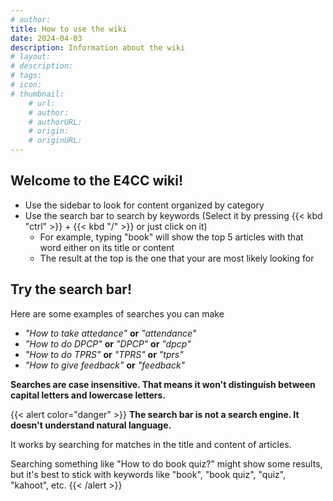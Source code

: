 ```yaml
---
# author: 
title: How to use the wiki
date: 2024-04-03
description: Information about the wiki
# layout: 
# description: 
# tags: 
# icon: 
# thumbnail: 
    # url: 
    # author: 
    # authorURL: 
    # origin: 
    # originURL: 
---
```


## Welcome to the E4CC wiki!

- Use the sidebar to look for content organized by category
- Use the search bar to search by keywords (Select it by pressing {{< kbd "ctrl" >}} + {{< kbd "/" >}} or just click on it)
    - For example, typing "book" will show the top 5 articles with that word either on its title or content
    - The result at the top is the one that your are most likely looking for

## Try the search bar!

Here are some examples of searches you can make
- _"How to take attedance"_ **or** _"attendance"_
- _"How to do DPCP"_ **or** _"DPCP"_ **or** _"dpcp"_
- _"How to do TPRS"_ **or** _"TPRS"_ **or** _"tprs"_
- _"How to give feedback"_ **or** _"feedback"_

**Searches are case insensitive. That means it won't distinguish between capital letters and lowercase letters.**

{{< alert color="danger" >}}
**The search bar is not a search engine. It doesn't understand natural language.**

It works by searching for matches in the title and content of articles.

Searching something like "How to do book quiz?" might show some results, but it's best to stick with keywords like "book", "book quiz", "quiz", "kahoot", etc.
{{< /alert >}}
